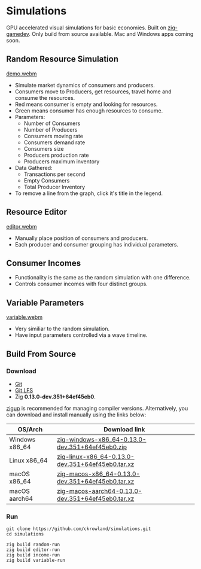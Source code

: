 # Simulations
GPU accelerated visual simulations for basic economies.
Built on [zig-gamedev](https://github.com/michal-z/zig-gamedev/).
Only build from source available.
Mac and Windows apps coming soon.

## Random Resource Simulation
[demo.webm](https://user-images.githubusercontent.com/95145274/202062756-61222967-26ee-41e1-ba2b-fb9d7d2d41a1.webm)
- Simulate market dynamics of consumers and producers.
- Consumers move to Producers, get resources, travel home and consume the resources.
- Red means consumer is empty and looking for resources.
- Green means consumer has enough resources to consume.
- Parameters:
  - Number of Consumers
  - Number of Producers
  - Consumers moving rate
  - Consumers demand rate
  - Consumers size
  - Producers production rate
  - Producers maximum inventory
- Data Gathered:
  - Transactions per second
  - Empty Consumers
  - Total Producer Inventory
- To remove a line from the graph, click it's title in the legend.

## Resource Editor
[editor.webm](https://github.com/ckrowland/simulations/assets/95145274/2c21762f-0dd2-4a00-8d2e-0aad38e83c78)
- Manually place position of consumers and producers.
- Each producer and consumer grouping has individual parameters.

## Consumer Incomes
- Functionality is the same as the random simulation with one difference.
- Controls consumer incomes with four distinct groups.

## Variable Parameters
[variable.webm](https://github.com/ckrowland/simulations/assets/95145274/b7e97f85-6828-42fe-827d-af6ee2bdb049)
- Very similiar to the random simulation.
- Have input parameters controlled via a wave timeline.

## Build From Source

### Download
- [Git](https://git-scm.com/)
- [Git LFS](https://git-lfs.github.com/)
- Zig **0.13.0-dev.351+64ef45eb0**.

[zigup](https://github.com/marler8997/zigup) is recommended for managing compiler versions. Alternatively, you can download and install manually using the links below:

| OS/Arch         | Download link               |
| --------------- | --------------------------- |
| Windows x86_64  | [zig-windows-x86_64-0.13.0-dev.351+64ef45eb0.zip](https://ziglang.org/builds/zig-windows-x86_64-0.13.0-dev.351+64ef45eb0.zip) |
| Linux x86_64    | [zig-linux-x86_64-0.13.0-dev.351+64ef45eb0.tar.xz](https://ziglang.org/builds/zig-linux-x86_64-0.13.0-dev.351+64ef45eb0.tar.xz) |
| macOS x86_64    | [zig-macos-x86_64-0.13.0-dev.351+64ef45eb0.tar.xz](https://ziglang.org/builds/zig-macos-x86_64-0.13.0-dev.351+64ef45eb0.tar.xz) |
| macOS aarch64   | [zig-macos-aarch64-0.13.0-dev.351+64ef45eb0.tar.xz](https://ziglang.org/builds/zig-macos-aarch64-0.13.0-dev.351+64ef45eb0.tar.xz) |

### Run
```
git clone https://github.com/ckrowland/simulations.git
cd simulations

zig build random-run
zig build editor-run
zig build income-run
zig build variable-run

```
